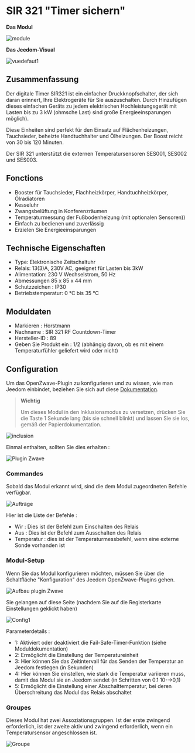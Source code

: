 # SIR 321 "Timer sichern"

**Das Modul**

![module](images/secure.sir321/module.jpg)

**Das Jeedom-Visual**

![vuedefaut1](images/secure.sir321/vuedefaut1.jpg)

## Zusammenfassung

Der digitale Timer SIR321 ist ein einfacher Druckknopfschalter, der sich daran erinnert, Ihre Elektrogeräte für Sie auszuschalten. Durch Hinzufügen dieses einfachen Geräts zu jedem elektrischen Hochleistungsgerät mit Lasten bis zu 3 kW (ohmsche Last) sind große Energieeinsparungen möglich).

Diese Einheiten sind perfekt für den Einsatz auf Flächenheizungen, Tauchsieder, beheizte Handtuchhalter und Ölheizungen. Der Boost reicht von 30 bis 120 Minuten.

Der SIR 321 unterstützt die externen Temperatursensoren SES001, SES002 und SES003.

## Fonctions

-   Booster für Tauchsieder, Flachheizkörper, Handtuchheizkörper, Ölradiatoren
-   Kesseluhr
-   Zwangsbelüftung in Konferenzräumen
-   Temperaturmessung der Fußbodenheizung (mit optionalen Sensoren))
-   Einfach zu bedienen und zuverlässig
-   Erzielen Sie Energieeinsparungen

## Technische Eigenschaften

-   Type: Elektronische Zeitschaltuhr
-   Relais: 13(3)A, 230V AC, geeignet für Lasten bis 3kW
-   Alimentation: 230 V Wechselstrom, 50 Hz
-   Abmessungen 85 x 85 x 44 mm
-   Schutzzeichen : IP30
-   Betriebstemperatur: 0 °C bis 35 °C

## Moduldaten

-   Markieren : Horstmann
-   Nachname : SIR 321 RF Countdown-Timer
-   Hersteller-ID : 89
-   Geben Sie Produkt ein : 1/2 (abhängig davon, ob es mit einem Temperaturfühler geliefert wird oder nicht)

## Configuration

Um das OpenZwave-Plugin zu konfigurieren und zu wissen, wie man Jeedom einbindet, beziehen Sie sich auf diese [Dokumentation](https://doc.jeedom.com/de_DE/plugins/automation%20protocol/openzwave/).
> **Wichtig**
>
> Um dieses Modul in den Inklusionsmodus zu versetzen, drücken Sie die Taste 1 Sekunde lang (bis sie schnell blinkt) und lassen Sie sie los, gemäß der Papierdokumentation.

![inclusion](images/secure.sir321/inclusion.jpg)

Einmal enthalten, sollten Sie dies erhalten :

![Plugin Zwave](images/secure.sir321/information.jpg)

### Commandes

Sobald das Modul erkannt wird, sind die dem Modul zugeordneten Befehle verfügbar.

![Aufträge](images/secure.sir321/commandes.jpg)

Hier ist die Liste der Befehle :

-   Wir : Dies ist der Befehl zum Einschalten des Relais
-   Aus : Dies ist der Befehl zum Ausschalten des Relais
-   Temperatur : dies ist der Temperaturmessbefehl, wenn eine externe Sonde vorhanden ist

### Modul-Setup

Wenn Sie das Modul konfigurieren möchten, müssen Sie über die Schaltfläche "Konfiguration" des Jeedom OpenZwave-Plugins gehen.

![Aufbau plugin Zwave](images/plugin/bouton_configuration.jpg)

Sie gelangen auf diese Seite (nachdem Sie auf die Registerkarte Einstellungen geklickt haben)

![Config1](images/secure.sir321/config1.jpg)

Parameterdetails :

-   1: Aktiviert oder deaktiviert die Fail-Safe-Timer-Funktion (siehe Moduldokumentation)
-   2: Ermöglicht die Einstellung der Temperatureinheit
-   3: Hier können Sie das Zeitintervall für das Senden der Temperatur an Jeedom festlegen (in Sekunden)
-   4: Hier können Sie einstellen, wie stark die Temperatur variieren muss, damit das Modul sie an Jeedom sendet (in Schritten von 0.1 10-→0,1)
-   5: Ermöglicht die Einstellung einer Abschalttemperatur, bei deren Überschreitung das Modul das Relais abschaltet

### Groupes

Dieses Modul hat zwei Assoziationsgruppen. Ist der erste zwingend erforderlich, ist der zweite aktiv und zwingend erforderlich, wenn ein Temperatursensor angeschlossen ist.

![Groupe](images/secure.sir321/groupe.jpg)
